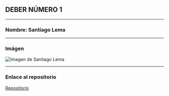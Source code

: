 ## DEBER NÚMERO 1

---
### Nombre: Santiago Lema

---

### Imágen

![Imagen de Santiago Lema](https://scontent-mia1-2.xx.fbcdn.net/v/t1.0-9/1524776_10200366784650614_1304804589_n.jpg?oh=1cbb0d2889283f0ccabeaf677db25400&oe=58A5055C "Santiago Lema")

---

### Enlace al repositorio

 [Repositorio](https://github.com/santy-101/Tec_Web) 